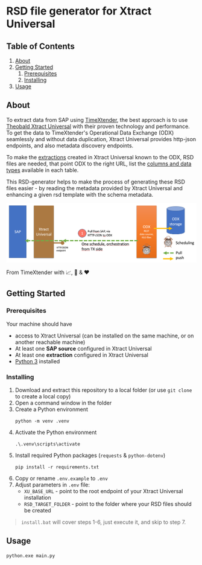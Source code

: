 # RSD file generator for Xtract Universal

## Table of Contents

1. [About](#about)
2. [Getting Started](#getting-started)
   1. [Prerequisites](#prerequisites)
   2. [Installing](#installing)
3. [Usage](#usage)

## About

To extract data from SAP using [TimeXtender](https://timextender.com), the best approach is to use [Theobald Xtract Universal](https://theobald-software.com/en/xtract-universal/) with their proven technology and performance. To get the data to TimeXtender's Operational Data Exchange (ODX) seamlessly and without data duplication, Xtract Universal provides http-json endpoints, and also metadata discovery endpoints.

To make the [extractions](https://help.theobald-software.com/en/xtract-universal/getting-started/define-a-table-extraction) created in Xtract Universal known to the ODX, RSD files are needed, that point ODX to the right URL, list the [columns and data types](https://cdn.cdata.com/help/DWH/ado/pg_APIinfo.htm#input-output-and-column-parameters) available in each table.

This RSD-generator helps to make the process of generating these RSD files easier - by reading the metadata provided by Xtract Universal and enhancing a given rsd template with the schema metadata.

![Xtract Universal integration with TimeXtender ODX schematic](docs/assets/Xtract-Universal-with-TimeXtender-ODX-integration.png)

From TimeXtender with :chart_with_upwards_trend:, :brain: & :heart:

## Getting Started

### Prerequisites

Your machine should have

- access to Xtract Universal (can be installed on the same machine, or on another reachable machine)
- At least one **SAP source** configured in Xtract Universal
- At least one **extraction** configured in Xtract Universal
- [Python 3](https://www.python.org/downloads/) installed

### Installing

1. Download and extract this repository to a local folder (or use `git clone` to create a local copy)
2. Open a command window in the folder
3. Create a Python environment
   ```
   python -m venv .venv
   ```
4. Activate the Python environment
   ```
   .\.venv\scripts\activate
   ```
5. Install required Python packages (`requests` & `python-dotenv`)
   ```
   pip install -r requirements.txt
   ```
6. Copy or rename `.env.example` to `.env`
7. Adjust parameters in `.env` file:
   - `XU_BASE_URL` - point to the root endpoint of your Xtract Universal installation
   - `RSD_TARGET_FOLDER` - point to the folder where your RSD files should be created

> `install.bat` will cover steps 1-6, just execute it, and skip to step 7.

## Usage

```
python.exe main.py
```
